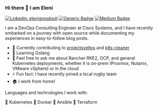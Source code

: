 ### Hi there 👋 I am Eleni

[![Linkedin: elenigrosdouli](https://img.shields.io/badge/-elenigrosdouli-blue?style=flat-square&logo=Linkedin&logoColor=white&link=https://www.linkedin.com/in/eleni-grosdouli-85a1a5116)](https://www.linkedin.com/in/eleni-grosdouli-85a1a5116)
[![Generic Badge](https://img.shields.io/badge/blog-personal-blue?style=flat&logo=appveyor)](https://egrosdou01.github.io/personal-blog/)
[![Medium Badge](https://img.shields.io/badge/-@eleni.grosdouli-03a57a?style=flat-square&labelColor=000000&logo=Medium&link=https://medium.com/@eleni.grosdouli/)](https://medium.com/@eleni.grosdouli)

I am a DevOps Consulting Engineer at Cisco Systems, and I have recently embarked on a journey with open source while documenting my experiences in easy-to-follow blog posts.

- 🔭 Currently contributing to [projectsveltos](https://github.com/projectsveltos) and [k8s-cleaner](https://github.com/gianlucam76/k8s-cleaner)
- 🌱 Learning Golang
- 💬 Feel free to ask me about Rancher RKE2, OCP, and general Kubernetes deployments, whether it is on-prem (Proxmox, Nutanix, VMware vSphere) or in the cloud
- ⚡ Fun fact: I have recently joined a local rugby team
- 🏠 I work from home!

Languages and technologies I work with:

🌟 Kubernetes 🌟 Docker 🌟 Ansible 🌟 Terraform
